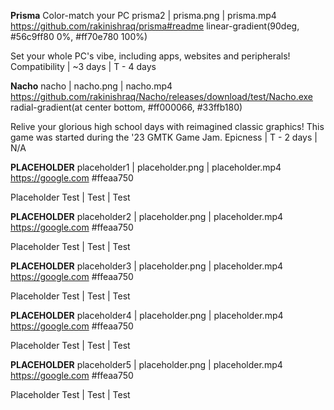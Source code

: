 **Prisma** Color-match your PC
prisma2 | prisma.png | prisma.mp4
https://github.com/rakinishraq/prisma#readme
linear-gradient(90deg, #56c9ff80 0%, #ff70e780 100%)

Set your whole PC's vibe, including apps, websites and peripherals!
Compatibility | ~3 days | T - 4 days


**Nacho**
nacho | nacho.png | nacho.mp4
https://github.com/rakinishraq/Nacho/releases/download/test/Nacho.exe
radial-gradient(at center bottom, #ff000066, #33ffb180)

Relive your glorious high school days with reimagined classic graphics!
This game was started during the '23 GMTK Game Jam.
Epicness | T - 2 days | N/A


**PLACEHOLDER**
placeholder1 | placeholder.png | placeholder.mp4
https://google.com
#ffeaa750

Placeholder
Test | Test | Test


**PLACEHOLDER**
placeholder2 | placeholder.png | placeholder.mp4
https://google.com
#ffeaa750

Placeholder
Test | Test | Test


**PLACEHOLDER**
placeholder3 | placeholder.png | placeholder.mp4
https://google.com
#ffeaa750

Placeholder
Test | Test | Test


**PLACEHOLDER**
placeholder4 | placeholder.png | placeholder.mp4
https://google.com
#ffeaa750

Placeholder
Test | Test | Test


**PLACEHOLDER**
placeholder5 | placeholder.png | placeholder.mp4
https://google.com
#ffeaa750

Placeholder
Test | Test | Test
